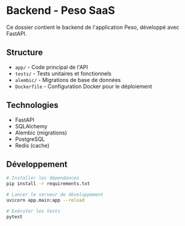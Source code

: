 # Backend - Peso SaaS

Ce dossier contient le backend de l'application Peso, développé avec FastAPI.

## Structure

- `app/` - Code principal de l'API
- `tests/` - Tests unitaires et fonctionnels
- `alembic/` - Migrations de base de données
- `Dockerfile` - Configuration Docker pour le déploiement

## Technologies

- FastAPI
- SQLAlchemy
- Alembic (migrations)
- PostgreSQL
- Redis (cache)

## Développement

```bash
# Installer les dépendances
pip install -r requirements.txt

# Lancer le serveur de développement
uvicorn app.main:app --reload

# Exécuter les tests
pytest
```
